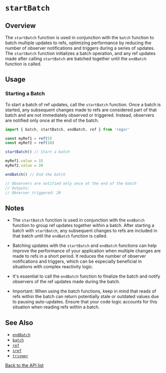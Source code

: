 # `startBatch`

## Overview

The `startBatch` function is used in conjunction with the `batch` function to batch multiple updates to refs, optimizing performance by reducing the number of observer notifications and triggers during a series of updates. The `startBatch` function initializes a batch operation, and any ref updates made after calling `startBatch` are batched together until the `endBatch` function is called.

## Usage

### Starting a Batch

To start a batch of ref updates, call the `startBatch` function. Once a batch is started, any subsequent changes made to refs are considered part of that batch and are not immediately observed or triggered. Instead, observers are notified only once at the end of the batch.

```javascript
import { batch, startBatch, endBatch, ref } from 'regor'

const myRef1 = ref(5)
const myRef2 = ref(10)

startBatch() // Start a batch

myRef1.value = 15
myRef2.value = 20

endBatch() // End the batch

// Observers are notified only once at the end of the batch
// Outputs:
// Observer triggered: 20
```

## Notes

- The `startBatch` function is used in conjunction with the `endBatch` function to group ref updates together within a batch. After starting a batch with `startBatch`, any subsequent changes to refs are included in that batch until the `endBatch` function is called.

- Batching updates with the `startBatch` and `endBatch` functions can help improve the performance of your application when multiple changes are made to refs in a short period. It reduces the number of observer notifications and triggers, which can be especially beneficial in situations with complex reactivity logic.

- It's essential to call the `endBatch` function to finalize the batch and notify observers of the ref updates made during the batch.

- Important: When using the batch functions, keep in mind that reads of refs within the batch can return potentially stale or outdated values due to pausing auto-updates. Ensure that your code logic accounts for this situation when reading refs within a batch.

## See Also

- [`endBatch`](endBatch.md)
- [`batch`](batch.md)
- [`ref`](ref.md)
- [`sref`](sref.md)
- [`trigger`](trigger.md)

[Back to the API list](regor-api.md)
